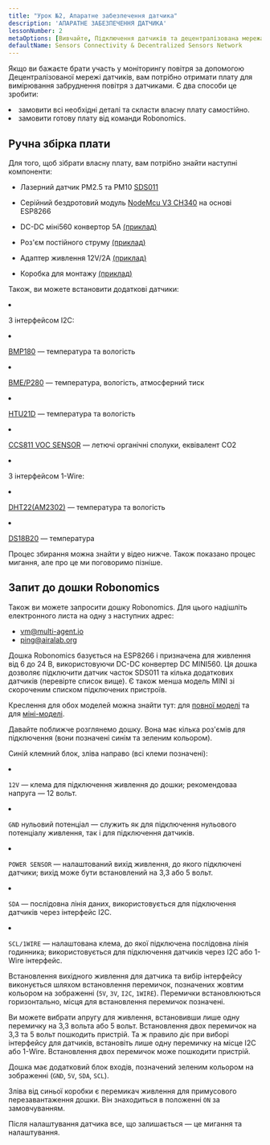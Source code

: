 ```yaml
---
title: "Урок №2, Апаратне забезпечення датчика"
description: 'АПАРАТНЕ ЗАБЕЗПЕЧЕННЯ ДАТЧИКА'
lessonNumber: 2
metaOptions: [Вивчайте, Підключення датчиків та децентралізована мережа датчиків]
defaultName: Sensors Connectivity & Decentralized Sensors Network
---
```


Якщо ви бажаєте брати участь у моніторингу повітря за допомогою Децентралізованої мережі датчиків, вам потрібно отримати плату для вимірювання забруднення повітря з датчиками. Є два способи це зробити:

<List>

<li>замовити всі необхідні деталі та скласти власну плату самостійно.</li>
<li>замовити готову плату від команди Robonomics.</li>

</List>

## Ручна збірка плати

Для того, щоб зібрати власну плату, вам потрібно знайти наступні компоненти:

- Лазерний датчик PM2.5 та PM10 [SDS011](https://www.amazon.com/SDS011-Quality-Detection-Conditioning-Monitor/dp/B07FSDMRR5)

- Серійний бездротовий модуль [NodeMcu V3 CH340](https://www.amazon.com/ACEIRMC-Wireless-Development-Compatible-MicroPython/dp/B092ZCG2X2) на основі ESP8266

- DC-DC міні560 конвертор 5А [(приклад)](https://www.amazon.com/Alinan-Efficiency-Converter-Regulator-Stabilized/dp/B09W8P1QNM)

- Роз'єм постійного струму [(приклад)](https://www.amazon.com/CenryKay-DC-099-Threaded-Підключітьor-Adapter/dp/B08CMMQMP6?th=1)

- Адаптер живлення 12V/2А [(приклад)](https://www.amazon.com/TMEZON-Power-Adapter-Supply-2-1mm/dp/B00Q2E5IXW)

- Коробка для монтажу [(приклад)](https://www.amazon.com/LeMotech-Dustproof-Waterproof-Electrical-300mmx250mmx120mm/dp/B075DHT7X2/ref=sxin_18_ac_d_mf_brs?ac_md=7-4-TGVNb3RlY2g%3D-ac_d_mf_brs_brs&content-id=amzn1.sym.1ad31f34-ba12-4dca-be4b-f62f7f5bb10d%3Aamzn1.sym.1ad31f34-ba12-4dca-be4b-f62f7f5bb10d&crid=2ZDX87O7MINYG&cv_ct_cx=junction+box+plastic&keywords=junction+box+plastic&pd_rd_i=B075DHT7X2&pd_rd_r=2bbd50d4-9ef9-4fa1-a1a2-e55c482bce49&pd_rd_w=EcHLy&pd_rd_wg=z42mC&pf_rd_p=1ad31f34-ba12-4dca-be4b-f62f7f5bb10d&pf_rd_r=WDAX58YZKG6YKZ70X5QE&qid=1676642125&sprefix=Junction+Box%2Caps%2C451&sr=1-4-8b2f235a-dddf-4202-bbb9-592393927392)

Також, ви можете встановити додаткові датчики:

<List  type="numbers">

<li>

З інтерфейсом I2C:

<List>

<li>

[BMP180](https://cdn-shop.adafruit.com/datasheets/BST-BMP180-DS000-09.pdf) — температура та вологість

</li>

<li>

[BME/P280](https://www.mouser.com/datasheet/2/783/BST-BME280-DS002-1509607.pdf) — температура, вологість, атмосферний тиск

</li>

<li>

[HTU21D](https://eu.mouser.com/ProductDetail/Measurement-Specialties/HTU21D?qs=tx5doIiTu8oixw1WN5Uy8A%3D%3D) — температура та вологість

</li>

<li>

[CCS811 VOC SENSOR](https://www.sciosense.com/wp-content/uploads/documents/Application-Note-Baseline-Save-and-Restore-on-CCS811.pdf) — летючі органічні сполуки, еквівалент CO2

</li>

</List>

</li>

<li>

З інтерфейсом 1-Wire:

<List>

<li>

[DHT22(AM2302)](https://files.seeedstudio.com/wiki/Grove-Temperature_and_Humidity_Sensor_Pro/res/AM2302-EN.pdf) — температура та вологість

</li>

<li>

[DS18B20](https://cdn.sparkfun.com/datasheets/Sensors/Temp/DS18B20.pdf) — температура

</li>

</List>

</li>

</List>

Процес збирання можна знайти у відео нижче. Також показано процес мигання, але про це ми поговоримо пізніше.

<RoboAcademyYoutube link="https://www.youtube.com/watch?v=OdTd1sacCso" />

## Запит до дошки Robonomics

Також ви можете запросити дошку Robonomics. Для цього надішліть електронного листа на одну з наступних адрес:

- vm@multi-agent.io
- ping@airalab.org

Дошка Robonomics базується на ESP8266 і призначена для живлення від 6 до 24 В, використовуючи DC-DC конвертер DC MINI560. Ця дошка дозволяє підключити датчик часток SDS011 та кілька додаткових датчиків (перевірте список вище). Є також менша модель MINI зі скороченим списком підключених пристроїв.

<LessonImages figure figureCaption="Full model of Robonomics board" src="sensors-connectivity-course/lesson-2-1.png" alt="Full model of Robonomics board"/>

<LessonImages  figure figureCaption="Mini model of Robonomics board" src="sensors-connectivity-course/lesson-2-2.png" alt="Mini model of Robonomics board"/>

Креслення для обох моделей можна знайти тут: для [повної моделі](https://oshwlab.com/ludovich88/aira_sensor_rev0-1) та для [міні-моделі](https://oshwlab.com/ludovich88/aira_sensor_d1_mini).

Давайте поближче розглянемо дошку. Вона має кілька роз'ємів для підключення (вони позначені синім та зеленим кольором).

<LessonImages imageClasses="mb" src="sensors-connectivity-course/lesson-2-3.png" alt="Full model of Robonomics board"/>

Синій клемний блок, зліва направо (всі клеми позначені):

<List>
  <li class="flex">

  <code>12V</code> — клема для підключення живлення до дошки; рекомендоваа напруга — 12 вольт.

  </li>

  <li class="flex">

  <code>GND</code> нульовий потенціал — служить як для підключення нульового потенціалу живлення, так і для підключення датчиків.

  </li>

  <li class="flex">

  <code>POWER SENSOR</code> — налаштований вихід живлення, до якого підключені датчики; вихід може бути встановлений на 3,3 або 5 вольт.

  </li>

  <li class="flex">

  <code>SDA</code> — послідовна лінія даних, використовується для підключення датчиків через інтерфейс I2C.

  </li>

  <li class="flex">

  <code>SCL/1WIRE</code> — налаштована клема, до якої підключена послідовна лінія годинника; використовується для підключення датчиків через I2C або 1-Wire інтерфейс.

  </li>
</List>

Встановлення вихідного живлення для датчика та вибір інтерфейсу виконується шляхом встановлення перемичок, позначених жовтим кольором на зображенні (`5V`, `3V`, `I2C`, `1WIRE`). Перемички встановлюються горизонтально, місця для встановлення перемичок позначені.


<RoboAcademyNote type="warning" title="WARNING">
Ви можете вибрати апругу для живлення, встановивши лише одну перемичку на 3,3 вольта або 5 вольт. Встановлення двох перемичок на 3,3 та 5 вольт пошкодить пристрій. Та ж правило діє при виборі інтерфейсу для датчиків, встановіть лише одну перемичку на місце I2C або 1-Wire. Встановлення двох перемичок може пошкодити пристрій.
</RoboAcademyNote>

Дошка має додатковий блок входів, позначений зеленим кольором на зображенні (`GND`, `5V`, `SDA`, `SCL`).

Зліва від синьої коробки є перемикач живлення для примусового перезавантаження дошки. Він знаходиться в положенні `ON` за замовчуванням.

Після налаштування датчика все, що залишається — це мигання та налаштування.
